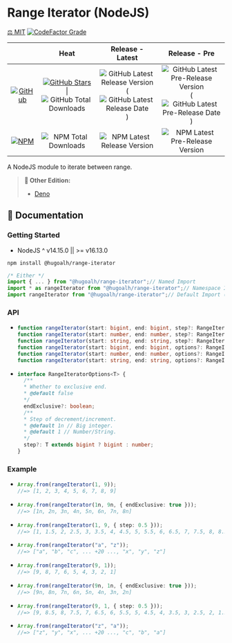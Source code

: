 # Range Iterator (NodeJS)

[⚖️ MIT](./LICENSE.md)
[![CodeFactor Grade](https://img.shields.io/codefactor/grade/github/hugoalh-studio/range-iterator-nodejs?label=Grade&logo=codefactor&logoColor=ffffff&style=flat-square "CodeFactor Grade")](https://www.codefactor.io/repository/github/hugoalh-studio/range-iterator-nodejs)

|  | **Heat** | **Release - Latest** | **Release - Pre** |
|:-:|:-:|:-:|:-:|
| [![GitHub](https://img.shields.io/badge/GitHub-181717?logo=github&logoColor=ffffff&style=flat-square "GitHub")](https://github.com/hugoalh-studio/range-iterator-nodejs) | [![GitHub Stars](https://img.shields.io/github/stars/hugoalh-studio/range-iterator-nodejs?label=&logoColor=ffffff&style=flat-square "GitHub Stars")](https://github.com/hugoalh-studio/range-iterator-nodejs/stargazers) \| ![GitHub Total Downloads](https://img.shields.io/github/downloads/hugoalh-studio/range-iterator-nodejs/total?label=&style=flat-square "GitHub Total Downloads") | ![GitHub Latest Release Version](https://img.shields.io/github/release/hugoalh-studio/range-iterator-nodejs?sort=semver&label=&style=flat-square "GitHub Latest Release Version") (![GitHub Latest Release Date](https://img.shields.io/github/release-date/hugoalh-studio/range-iterator-nodejs?label=&style=flat-square "GitHub Latest Release Date")) | ![GitHub Latest Pre-Release Version](https://img.shields.io/github/release/hugoalh-studio/range-iterator-nodejs?include_prereleases&sort=semver&label=&style=flat-square "GitHub Latest Pre-Release Version") (![GitHub Latest Pre-Release Date](https://img.shields.io/github/release-date-pre/hugoalh-studio/range-iterator-nodejs?label=&style=flat-square "GitHub Latest Pre-Release Date")) |
| [![NPM](https://img.shields.io/badge/NPM-CB3837?logo=npm&logoColor=ffffff&style=flat-square "NPM")](https://www.npmjs.com/package/@hugoalh/range-iterator) | ![NPM Total Downloads](https://img.shields.io/npm/dt/@hugoalh/range-iterator?label=&style=flat-square "NPM Total Downloads") | ![NPM Latest Release Version](https://img.shields.io/npm/v/@hugoalh/range-iterator/latest?label=&style=flat-square "NPM Latest Release Version") | ![NPM Latest Pre-Release Version](https://img.shields.io/npm/v/@hugoalh/range-iterator/pre?label=&style=flat-square "NPM Latest Pre-Release Version") |

A NodeJS module to iterate between range.

> **🔗 Other Edition:**
>
> - [Deno](https://github.com/hugoalh-studio/range-iterator-deno)

## 📓 Documentation

### Getting Started

- NodeJS ^ v14.15.0 \|\| >= v16.13.0

```sh
npm install @hugoalh/range-iterator
```

```js
/* Either */
import { ... } from "@hugoalh/range-iterator";// Named Import
import * as rangeIterator from "@hugoalh/range-iterator";// Namespace Import
import rangeIterator from "@hugoalh/range-iterator";// Default Import (Function `rangeIterator`)
```

### API

- ```ts
  function rangeIterator(start: bigint, end: bigint, step?: RangeIteratorOptions<bigint>["step"]): Generator<bigint, void, unknown>;
  function rangeIterator(start: number, end: number, step?: RangeIteratorOptions<number>["step"]): Generator<number, void, unknown>;
  function rangeIterator(start: string, end: string, step?: RangeIteratorOptions<string>["step"]): Generator<string, void, unknown>;
  function rangeIterator(start: bigint, end: bigint, options?: RangeIteratorOptions<bigint>): Generator<bigint, void, unknown>;
  function rangeIterator(start: number, end: number, options?: RangeIteratorOptions<number>): Generator<number, void, unknown>;
  function rangeIterator(start: string, end: string, options?: RangeIteratorOptions<string>): Generator<string, void, unknown>;
  ```
- ```ts
  interface RangeIteratorOptions<T> {
    /**
    * Whether to exclusive end.
    * @default false
    */
    endExclusive?: boolean;
    /**
    * Step of decrement/increment.
    * @default 1n // Big integer.
    * @default 1 // Number/String.
    */
    step?: T extends bigint ? bigint : number;
  }
  ```

### Example

- ```ts
  Array.from(rangeIterator(1, 9));
  //=> [1, 2, 3, 4, 5, 6, 7, 8, 9]
  ```
- ```ts
  Array.from(rangeIterator(1n, 9n, { endExclusive: true }));
  //=> [1n, 2n, 3n, 4n, 5n, 6n, 7n, 8n]
  ```
- ```ts
  Array.from(rangeIterator(1, 9, { step: 0.5 }));
  //=> [1, 1.5, 2, 2.5, 3, 3.5, 4, 4.5, 5, 5.5, 6, 6.5, 7, 7.5, 8, 8.5, 9]
  ```
- ```ts
  Array.from(rangeIterator("a", "z"));
  //=> ["a", "b", "c", ... +20 ..., "x", "y", "z"]
  ```
- ```ts
  Array.from(rangeIterator(9, 1));
  //=> [9, 8, 7, 6, 5, 4, 3, 2, 1]
  ```
- ```ts
  Array.from(rangeIterator(9n, 1n, { endExclusive: true }));
  //=> [9n, 8n, 7n, 6n, 5n, 4n, 3n, 2n]
  ```
- ```ts
  Array.from(rangeIterator(9, 1, { step: 0.5 }));
  //=> [9, 8.5, 8, 7.5, 7, 6.5, 6, 5.5, 5, 4.5, 4, 3.5, 3, 2.5, 2, 1.5, 1]
  ```
- ```ts
  Array.from(rangeIterator("z", "a"));
  //=> ["z", "y", "x", ... +20 ..., "c", "b", "a"]
  ```
